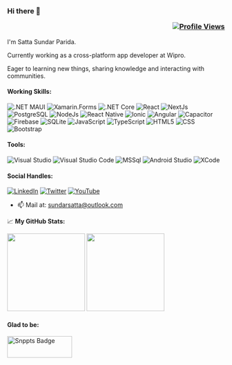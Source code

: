 ### Hi there 👋 <p align="right">[![Profile Views](https://komarev.com/ghpvc/?username=sattasundar&color=blueviolet)](https://github.com/sattasundar)</p>

I'm Satta Sundar Parida.

Currently working as a cross-platform app developer at Wipro.

Eager to learning new things, sharing knowledge and interacting with communities.

#### Working Skills: 

![.NET MAUI](https://img.shields.io/badge/.NET-MAUI-blueviolet?style=flat-square&logo=csharp) 
![Xamarin.Forms](https://img.shields.io/badge/Xamarin.Forms-green?style=flat-square&logo=xamarin) 
![.NET Core](https://img.shields.io/badge/.NET-Core-blueviolet?style=flat-square)
![React](https://img.shields.io/badge/React-gray?style=flat-square&logo=react)
![NextJs](https://img.shields.io/badge/Next.js-black?style=flat-square&logo=nextdotjs)
![PostgreSQL](https://img.shields.io/badge/PostgreSQL-9cf?style=flat-square&logo=postgresql)
![NodeJs](https://img.shields.io/badge/Node.js-black?style=flat-square&logo=nodedotjs)
![React Native](https://img.shields.io/badge/React_Native-gray?style=flat-square&logo=react)
![Ionic](https://img.shields.io/badge/Ionic-9cf?style=flat-square&logo=ionic)
![Angular](https://img.shields.io/badge/Angular-red?style=flat-square&logo=angular)
![Capacitor](https://img.shields.io/badge/Capacitor-9cf?style=flat-square&logo=capacitor)
![Firebase](https://img.shields.io/badge/Firebase-brightgreen?style=flat-square&logo=firebase)
![SQLite](https://img.shields.io/badge/SQLite-informational?style=flat-square&logo=sqlite)
![JavaScript](https://img.shields.io/badge/JavaScript-blueviolet?style=flat-square&logo=javascript)
![TypeScript](https://img.shields.io/badge/TypeScript-yellow?style=flat-square&logo=typescript)
![HTML5](https://img.shields.io/badge/HTML5-green?style=flat-square&logo=html5)
![CSS](https://img.shields.io/badge/CSS-brightgreen?style=flat-square&logo=csswizardry)
![Bootstrap](https://img.shields.io/badge/Bootstrap-9af?style=flat-square&logo=bootstrap)
#### Tools:

![Visual Studio](https://img.shields.io/badge/Visual%20Studio-blueviolet?style=flat-square&logo=visualstudio)
![Visual Studio Code](https://img.shields.io/badge/VS%20Code-blue?style=flat-square&logo=visualstudio)
![MSSql](https://img.shields.io/badge/MS%20SQL-blueviolet?style=flat-square&logo=microsoftsqlserver)
![Android Studio](https://img.shields.io/badge/Android%20Studio-yellowgreen?style=flat-square&logo=androidstudio)
![XCode](https://img.shields.io/badge/Xcode-9af?style=flat-square&logo=xcode)

 <!-- <p align="center">
  <img src="https://habib.al-mawali.com/wp-content/uploads/ibm-cloud.png" alt="ibm certified" width="126" height="80"/>
  <img src="https://habib.al-mawali.com/wp-content/uploads/KTBase-Technologies.png" alt="ktbase" width="133" height="80"/>
 </p> -->

#### Social Handles:

[![LinkedIn](https://img.shields.io/badge/LinkedIn-blue?style=flat-square&logo=linkedin)](https://www.linkedin.com/in/sattasundar-parida)
[![Twitter](https://img.shields.io/badge/Twitter-blueviolet?style=flat-square&logo=twitter)](https://twitter.com/sundarsatta)
[![YouTube](https://img.shields.io/badge/YouTube-red?style=flat-square&logo=youtube)](https://www.youtube.com/channel/UClc0YOyWMgzQWZ-pcbCflCA)

- 📫 Mail at: sundarsatta@outlook.com

📈 **My GitHub Stats:**

<p>
  <img height="180em" src="https://github-readme-stats.vercel.app/api?username=sattasundar&show_icons=true&hide_border=true&&count_private=true&include_all_commits=true" />
  <img height="180em" src="https://github-readme-stats.vercel.app/api/top-langs/?username=sattasundar&show_icons=true&hide_border=true&layout=compact&langs_count=8"/>
</p>

#### Glad to be:

<p>
   <a href="https://snppts.dev/snippet/maui-starbucks-redesign" target="_blank">
   <img src="https://www.snppts.dev/img/snppts-badge.jpg" width="150" height="50" alt="Snppts Badge"/>
</a>
</p>


<!--
**sattasundar/sattasundar** is a ✨ _special_ ✨ repository because its `README.md` (this file) appears on your GitHub profile.

Here are some ideas to get you started:

- 🔭 I’m currently working on ...
- 🌱 I’m currently learning ...
- 👯 I’m looking to collaborate on ...
- 🤔 I’m looking for help with ...
- 💬 Ask me about ...
- 📫 How to reach me: ...
- 😄 Pronouns: ...
- ⚡ Fun fact: ...
-->

